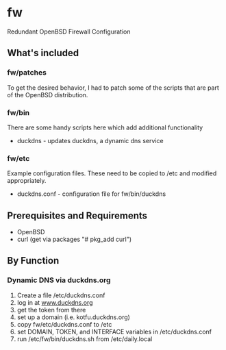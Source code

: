 # fw
Redundant OpenBSD Firewall Configuration


## What's included

### fw/patches

To get the desired behavior, I had to patch some of the scripts that are part of
the OpenBSD distribution.


### fw/bin

There are some handy scripts here which add additional functionality

- duckdns - updates duckdns, a dynamic dns service


### fw/etc

Example configuration files. These need to be copied to /etc and modified
appropriately.

- duckdns.conf - configuration file for fw/bin/duckdns


## Prerequisites and Requirements

- OpenBSD
- curl (get via packages "# pkg_add curl")


## By Function

### Dynamic DNS via duckdns.org

1. Create a file /etc/duckdns.conf
1. log in at www.duckdns.org
2. get the token from there
3. set up a domain (i.e. kotfu.duckdns.org)
4. copy fw/etc/duckdns.conf to /etc
4. set DOMAIN, TOKEN, and INTERFACE variables in /etc/duckdns.conf
5. run /etc/fw/bin/duckdns.sh from /etc/daily.local

